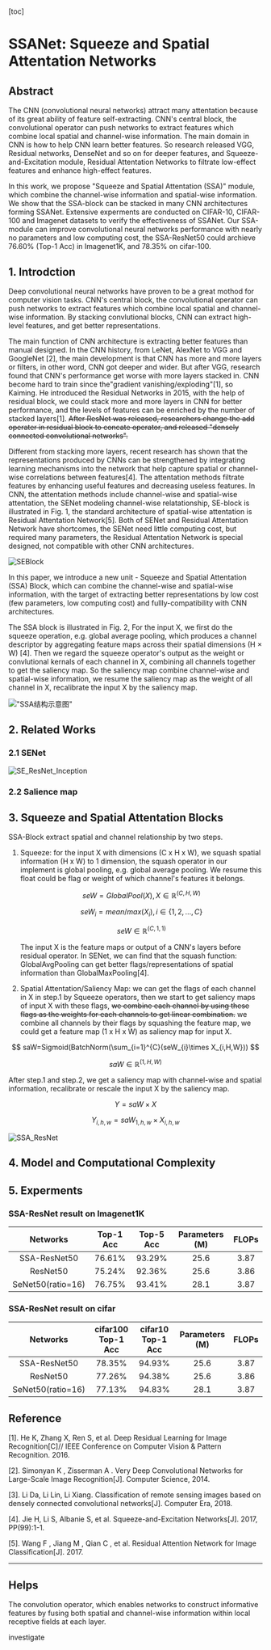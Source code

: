 # 

[toc]

# SSANet: Squeeze and Spatial Attentation Networks

## Abstract

The CNN (convolutional neural networks) attract many attentation because of its great ability of feature self-extracting. CNN's central block, the convolutional operator can push networks to extract features which combine local spatial and channel-wise information. The main domain in CNN is how to help CNN learn better features. So research released VGG, Residual networks, DenseNet and so on for deeper features, and Squeeze-and-Excitation module, Residual Attentation Networks to filtrate low-effect features and enhance high-effect features.

In this work, we propose "Squeeze and Spatial Attentation (SSA)" module, which combine the channel-wise information and spatial-wise information. We show that the SSA-block can be stacked in many CNN architectures forming SSANet. Extensive experments are conducted on CIFAR-10, CIFAR-100 and Imagenet datasets to verify the effectiveness of SSANet. Our SSA-module can improve convolutional neural networks performance with nearly no parameters and low computing cost, the SSA-ResNet50 could archieve 76.60% (Top-1 Acc) in Imagenet1K, and 78.35% on cifar-100.

## 1. Introdction

Deep convolutional neural networks have proven to be a great mothod for computer vision tasks. CNN's central block, the convolutional operator can push networks to extract features which combine local spatial and channel-wise information. By stacking convlutional blocks, CNN can extract high-level features, and get better representations.

The main function of CNN architecture is extracting better features than manual designed. In the CNN history, from LeNet, AlexNet to VGG and GoogleNet [2], the main development is that CNN has more and more layers or filters, in other word, CNN got deeper and wider. But after VGG, research found that CNN's performance get worse with more layers stacked in. CNN become hard to train since the"gradient vanishing/exploding"[1], so Kaiming. He introduced the Residual Networks in 2015, with the help of residual block, we could stack more and more layers in CNN for better performance, and the levels of features can be enriched by the number of stacked layers[1]. ~~After ResNet was released, researchers change the add operater in residual block to concate operator, and released "densely connected convolutional networks".~~

Different from stacking more layers, recent research has shown that the representations produced by CNNs can be strengthened by integrating learning mechanisms into the network that help capture spatial or channel-wise correlations between features[4]. The attentation methods filtrate features by enhancing useful features and decreasing useless features. In CNN, the attentation methods include channel-wise and spatial-wise attentation, the SENet modeling channel-wise relatationship, SE-block is illustrated in Fig. 1, the standard architecture of spatial-wise attentation is Residual Attentation Network[5]. Both of SENet and Residual Attentation Network have shortcomes, the SENet need little computing cost, but required many parameters, the Residual Attentation Network is special designed, not compatible with other CNN architectures.

![SEBlock](./pics/SEBlock.jpg "SEBlock")

In this paper, we introduce a new unit - Squeeze and Spatial Attentation (SSA) Block, which can combine the channel-wise and spatial-wise information, with the target of extracting better representations by low cost (few parameters, low computing cost) and fullly-compatibility with CNN architectures.

The SSA block is illustrated in Fig. 2, For the input X, we first do the squeeze operation, e.g. global average pooling, which produces a channel descriptor by aggregating feature maps across their spatial dimensions (H × W) [4]. Then we regard the squeeze operator's output as the weight or convlutional kernals of each channel in X, combining all channels together to get the saliency map. So the saliency map combine channel-wise and spatial-wise information, we resume the saliency map as the weight of all channel in X, recalibrate the input X by the saliency map.

!["SSA结构示意图"](./pics/SSABlock_1.PNG "SSA结构示意图")

## 2. Related Works

### 2.1 SENet

![SE_ResNet_Inception](./pics/SE_ResNet_Inception.jpg)

### 2.2 Salience map

## 3. Squeeze and Spatial Attentation Blocks

SSA-Block extract spatial and channel relationship by two steps.

1. Squeeze: for the input X with dimensions (C x H x W), we squash spatial information (H x W) to 1 dimension, the squash operator in our implement is global pooling, e.g. global average pooling. We resume this float could be flag or weight of which channel's features it belongs.

   $$
   seW = GlobalPool(X), X\in\mathbb{R}^{(C, H, W)}
   $$

   $$
   seW_{i} = mean/max(X_{i}),i\in\left \{1,2,...,C  \right \}
   $$

   $$
   seW\in\mathbb{R}^{(C, 1, 1)}
   $$

    The input X is the feature maps or output of a CNN's layers before residual operator. In SENet, we can find that the squash function: GlobalAvgPooling can get better flags/representations of spatial information than GlobalMaxPooling[4].

2. Spatial Attentation/Saliency Map: we can get the flags of each channel in X in step.1 by Squeeze operators, then we start to get saliency maps of input X with these flags, ~~we combine each channel by using these flags as the weights for each channels to get linear combination.~~ we combine all channels by their flags by squashing the feature map, we could get a feature map (1 x H x W) as saliency map for input X.

$$
saW=Sigmoid(BatchNorm(\sum_{i=1}^{C}(seW_{i}\times X_{i,H,W}))
$$

$$
saW\in\mathbb{R}^{(1, H, W)}
$$

After step.1 and step.2, we get a saliency map with channel-wise and spatial information, recalibrate or rescale the input X by the saliency map.

$$
Y = saW \times X
$$

$$
Y_{i,h,w} =saW_{1,h,w} \times X_{i,h,w}
$$

![SSA_ResNet](./pics/SSA_ResNet.PNG)

## 4. Model and Computational Complexity

## 5. Experments

### SSA-ResNet result on Imagenet1K

| Networks | Top-1 Acc | Top-5 Acc | Parameters (M) | FLOPs |
|:-:|:-:|:-:|:-:|:-:|
| SSA-ResNet50 | 76.61% | 93.29% | 25.6 | 3.87 |
| ResNet50 | 75.24% | 92.36% | 25.6 | 3.86 |
| SeNet50(ratio=16) | 76.75% | 93.41% | 28.1 | 3.87 |

### SSA-ResNet result on cifar

| Networks | cifar100 Top-1 Acc | cifar10 Top-1 Acc | Parameters (M) | FLOPs |
|:-:|:-:|:-:|:-:|:-:|
| SSA-ResNet50 | 78.35% | 94.93% | 25.6 | 3.87 |
| ResNet50 | 77.26% | 94.38% | 25.6 | 3.86 |
| SeNet50(ratio=16) | 77.13% | 94.83% | 28.1 | 3.87 |

## Reference

[1]. He K, Zhang X, Ren S, et al. Deep Residual Learning for Image Recognition[C]// IEEE Conference on Computer Vision & Pattern Recognition. 2016.

[2]. Simonyan K , Zisserman A . Very Deep Convolutional Networks for Large-Scale Image Recognition[J]. Computer Science, 2014.

[3]. Li Da, Li Lin, Li Xiang. Classification of remote sensing images based on densely connected convolutional networks[J]. Computer Era, 2018.

[4]. Jie H, Li S, Albanie S, et al. Squeeze-and-Excitation Networks[J]. 2017, PP(99):1-1.

[5]. Wang F , Jiang M , Qian C , et al. Residual Attention Network for Image Classification[J]. 2017.

---

## Helps

The convolution operator, which enables networks to construct informative features by fusing both spatial and channel-wise information within local receptive fields at each layer.

investigate
